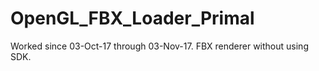 # OpenGL_FBX_Loader_Primal
Worked since 03-Oct-17 through 03-Nov-17. FBX renderer without using SDK. 
